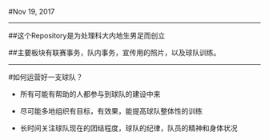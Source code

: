 #Nov 19, 2017

---

##这个Repository是为处理科大内地生男足而创立

##主要板块有联赛事务，队内事务，宣传用的照片，以及球队训练。

---

#如何运营好一支球队？

-	所有可能有帮助的人都参与到球队的建设中来

-	尽可能多地组织有目标，有效果，能提高球队整体性的训练

-	长时间关注球队现在的团结程度，球队的纪律，队员的精神和身体状况
	
	